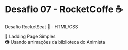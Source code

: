 # Desafio 07 - RocketCoffe ☕
Desafio RocketSeat 🚀 - HTML/CSS

📜 Ladding Page Simples </br>
📷 Usando animações da biblioteca do Animista





